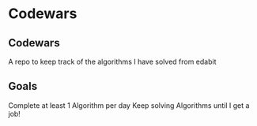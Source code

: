 # Codewars
## Codewars
A repo to keep track of the algorithms I have solved from edabit

## Goals
Complete at least 1 Algorithm per day
Keep solving Algorithms until I get a job!
